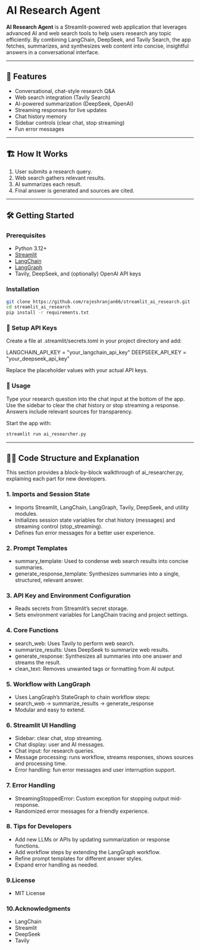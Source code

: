 # AI Research Agent

**AI Research Agent** is a Streamlit-powered web application that leverages advanced AI and web search tools to help users research any topic efficiently. By combining LangChain, DeepSeek, and Tavily Search, the app fetches, summarizes, and synthesizes web content into concise, insightful answers in a conversational interface.

---

## 🚀 Features

- Conversational, chat-style research Q&A
- Web search integration (Tavily Search)
- AI-powered summarization (DeepSeek, OpenAI)
- Streaming responses for live updates
- Chat history memory
- Sidebar controls (clear chat, stop streaming)
- Fun error messages

---

## 🏗️ How It Works

1. User submits a research query.
2. Web search gathers relevant results.
3. AI summarizes each result.
4. Final answer is generated and sources are cited.

---

## 🛠️ Getting Started

### Prerequisites

- Python 3.12+
- [Streamlit](https://streamlit.io/)
- [LangChain](https://github.com/langchain-ai/langchain)
- [LangGraph](https://github.com/langchain-ai/langgraph)
- Tavily, DeepSeek, and (optionally) OpenAI API keys

### Installation

```bash
git clone https://github.com/rajeshranjan66/streamlit_ai_research.git
cd streamlit_ai_research
pip install -r requirements.txt
```
### 🔑 Setup API Keys
Create a file at .streamlit/secrets.toml in your project directory and add:

LANGCHAIN_API_KEY = "your_langchain_api_key"
DEEPSEEK_API_KEY = "your_deepseek_api_key"

Replace the placeholder values with your actual API keys.

### 💬 Usage
Type your research question into the chat input at the bottom of the app.
Use the sidebar to clear the chat history or stop streaming a response.
Answers include relevant sources for transparency.

Start the app with:
```bash
streamlit run ai_researcher.py
```

---
## 🧑‍💻 Code Structure and Explanation
This section provides a block-by-block walkthrough of ai_researcher.py, explaining each part for new developers.

### 1. Imports and Session State
- Imports Streamlit, LangChain, LangGraph, Tavily, DeepSeek, and utility modules. <br>
- Initializes session state variables for chat history (messages) and streaming control (stop_streaming).<br>
- Defines fun error messages for a better user experience.<br>

### 2. Prompt Templates
   
- summary_template: Used to condense web search results into concise summaries.<br>
- generate_response_template: Synthesizes summaries into a single, structured, relevant answer.<br>

### 3. API Key and Environment Configuration
- Reads secrets from Streamlit’s secret storage.<br>
- Sets environment variables for LangChain tracing and project settings.<br>

### 4. Core Functions
   
- search_web: Uses Tavily to perform web search.<br>
- summarize_results: Uses DeepSeek to summarize web results.<br>
- generate_response: Synthesizes all summaries into one answer and streams the result.<br>
- clean_text: Removes unwanted tags or formatting from AI output.<br>

### 5. Workflow with LangGraph
   
- Uses LangGraph’s StateGraph to chain workflow steps:<br>
- search_web → summarize_results → generate_response<br>
- Modular and easy to extend.<br>

### 6. Streamlit UI Handling
    
- Sidebar: clear chat, stop streaming.<br>
- Chat display: user and AI messages.<br>
- Chat input: for research queries.<br>
- Message processing: runs workflow, streams responses, shows sources and processing time.<br>
- Error handling: fun error messages and user interruption support.<br>

### 7. Error Handling
    
- StreamingStoppedError: Custom exception for stopping output mid-response.<br>
- Randomized error messages for a friendly experience.<br>

### 8. Tips for Developers

- Add new LLMs or APIs by updating summarization or response functions.<br>
- Add workflow steps by extending the LangGraph workflow.<br>
- Refine prompt templates for different answer styles.<br>
- Expand error handling as needed.<br>

### 9.License

- MIT License

### 10.Acknowledgments

- LangChain<br>
- Streamlit<br>
- DeepSeek<br>
- Tavily<br>


